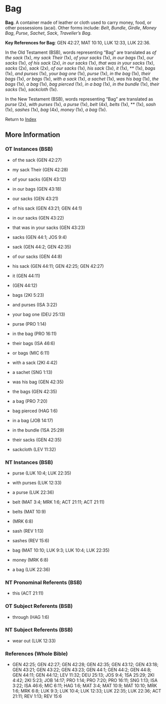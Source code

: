 # Bag
**Bag**. 
A container made of leather or cloth used to carry money, food, or other possessions (acai). 
Other forms include: 
*Belt*, *Bundle*, *Girdle*, *Money Bag*, *Purse*, *Sachet*, *Sack*, *Traveller’s Bag*. 


**Key References for Bag**: 
GEN 42:27, MAT 10:10, LUK 12:33, LUK 22:36. 


In the Old Testament (BSB), words representing “Bag” are translated as 
*of the sack* (1x), *my sack Their* (1x), *of your sacks* (1x), *in our bags* (1x), *our sacks* (1x), *of his sack* (2x), *in our sacks* (1x), *that was in your sacks* (1x), *sacks* (2x), *sack* (2x), *of our sacks* (1x), *his sack* (3x), *it* (1x), ** (1x), *bags* (1x), *and purses* (1x), *your bag one* (1x), *purse* (1x), *in the bag* (1x), *their bags* (1x), *or bags* (1x), *with a sack* (1x), *a sachet* (1x), *was his bag* (1x), *the bags* (1x), *a bag* (1x), *bag pierced* (1x), *in a bag* (1x), *in the bundle* (1x), *their sacks* (1x), *sackcloth* (1x). 


In the New Testament (BSB), words representing “Bag” are translated as 
*purse* (2x), *with purses* (1x), *a purse* (1x), *belt* (4x), *belts* (1x), ** (1x), *sash* (1x), *sashes* (1x), *bag* (4x), *money* (1x), *a bag* (1x). 


Return to [Index](00-Index.md)

## More Information

### OT Instances (BSB)

* of the sack (GEN 42:27)

* my sack Their (GEN 42:28)

* of your sacks (GEN 43:12)

* in our bags (GEN 43:18)

* our sacks (GEN 43:21)

* of his sack (GEN 43:21; GEN 44:1)

* in our sacks (GEN 43:22)

* that was in your sacks (GEN 43:23)

* sacks (GEN 44:1; JOS 9:4)

* sack (GEN 44:2; GEN 42:35)

* of our sacks (GEN 44:8)

* his sack (GEN 44:11; GEN 42:25; GEN 42:27)

* it (GEN 44:11)

*  (GEN 44:12)

* bags (2KI 5:23)

* and purses (ISA 3:22)

* your bag one (DEU 25:13)

* purse (PRO 1:14)

* in the bag (PRO 16:11)

* their bags (ISA 46:6)

* or bags (MIC 6:11)

* with a sack (2KI 4:42)

* a sachet (SNG 1:13)

* was his bag (GEN 42:35)

* the bags (GEN 42:35)

* a bag (PRO 7:20)

* bag pierced (HAG 1:6)

* in a bag (JOB 14:17)

* in the bundle (1SA 25:29)

* their sacks (GEN 42:35)

* sackcloth (LEV 11:32)



### NT Instances (BSB)

* purse (LUK 10:4; LUK 22:35)

* with purses (LUK 12:33)

* a purse (LUK 22:36)

* belt (MAT 3:4; MRK 1:6; ACT 21:11; ACT 21:11)

* belts (MAT 10:9)

*  (MRK 6:8)

* sash (REV 1:13)

* sashes (REV 15:6)

* bag (MAT 10:10; LUK 9:3; LUK 10:4; LUK 22:35)

* money (MRK 6:8)

* a bag (LUK 22:36)



### NT Pronominal Referents (BSB)

* this (ACT 21:11)



### OT Subject Referents (BSB)

* through (HAG 1:6)



### NT Subject Referents (BSB)

* wear out (LUK 12:33)



### References (Whole Bible)

* GEN 42:25; GEN 42:27; GEN 42:28; GEN 42:35; GEN 43:12; GEN 43:18; GEN 43:21; GEN 43:22; GEN 43:23; GEN 44:1; GEN 44:2; GEN 44:8; GEN 44:11; GEN 44:12; LEV 11:32; DEU 25:13; JOS 9:4; 1SA 25:29; 2KI 4:42; 2KI 5:23; JOB 14:17; PRO 1:14; PRO 7:20; PRO 16:11; SNG 1:13; ISA 3:22; ISA 46:6; MIC 6:11; HAG 1:6; MAT 3:4; MAT 10:9; MAT 10:10; MRK 1:6; MRK 6:8; LUK 9:3; LUK 10:4; LUK 12:33; LUK 22:35; LUK 22:36; ACT 21:11; REV 1:13; REV 15:6



